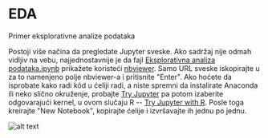 # EDA
Primer eksplorativne analize podataka

Postoji više načina da pregledate Jupyter sveske. Ako sadržaj nije odmah vidljiv na vebu, najjednostavnije je da fajl [Eksplorativna analiza podataka.ipynb](https://github.com/sverbic/EDA/blob/master/Eksplorativna%20analiza%20podataka.ipynb) prikažete koristeći [nbviewer](https://nbviewer.jupyter.org/). Samo URL sveske iskopirajte u za to namenjeno polje nbviewer-a i pritisnite "Enter". Ako hoćete da isprobate kako radi kôd u ćeliji radi, a niste spremni da instalirate Anaconda ili neko slično okruženje, probajte [Try Jupyter](https://jupyter.org/try) pa potom izaberite odgovarajući kernel, u ovom slučaju R -- [Try Jupyter with R](https://mybinder.org/v2/gh/binder-examples/r/master?filepath=index.ipynb). Posle toga kreirajte "New Notebook", kopirajte ćelije i izvršavajte ih jednu po jednu.

![alt text](https://github.com/sverbic/EDA/blob/master/output_51_0.png "Rast prihoda za top 500 kompanija")


